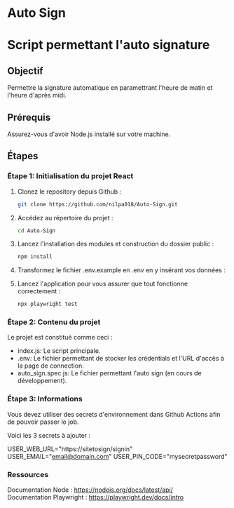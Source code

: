 # Auto Sign

# Script permettant l'auto signature

## Objectif

Permettre la signature automatique en paramettrant l'heure de matin et l'heure d'après midi.

## Prérequis

Assurez-vous d'avoir Node.js installé sur votre machine.

## Étapes

### Étape 1: Initialisation du projet React

1. Clonez le repository depuis Github :

   ```bash
   git clone https://github.com/nilpa018/Auto-Sign.git
   ```

2. Accédez au répertoire du projet :

   ```bash
   cd Auto-Sign
   ```

3. Lancez l'installation des modules et construction du dossier public :

   ```bash
   npm install
   ```

4. Transformez le fichier .env.example en .env en y insérant vos données :
 

5. Lancez l'application pour vous assurer que tout fonctionne correctement :
   ```bash
   npx playwright test
   ```   

### Étape 2: Contenu du projet

Le projet est constitué comme ceci :

- index.js: Le script principale.
- .env: Le fichier permettant de stocker les crédentials et l'URL d'accès à la page de connection.
- auto_sign.spec.js: Le fichier permettant l'auto sign (en cours de développement). 

### Étape 3: Informations  

Vous devez utiliser des secrets d'environnement dans Github Actions afin de pouvoir passer le job.

Voici les 3 secrets à ajouter :  

USER_WEB_URL="https://sitetosign/signin"
USER_EMAIL="email@domain.com"
USER_PIN_CODE="mysecretpassword" 

### Ressources

Documentation Node : https://nodejs.org/docs/latest/api/  
Documentation Playwright : https://playwright.dev/docs/intro   
